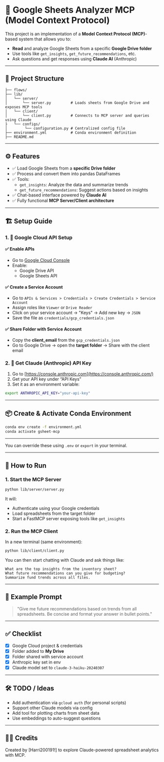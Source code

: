# 🧠 Google Sheets Analyzer MCP (Model Context Protocol)

This project is an implementation of a **Model Context Protocol (MCP)**-based system that allows you to:
- **Read** and analyze Google Sheets from a specific **Google Drive folder**
- Use tools like `get_insights`, `get_future_recommendations`, etc.
- Ask questions and get responses using **Claude AI** (Anthropic)

---

## 📂 Project Structure

```
├── flows/
├── lib/
│   └── server/
│       └── server.py         # Loads sheets from Google Drive and exposes MCP tools
│   └── client/
│       └── client.py         # Connects to MCP server and queries using Claude
├   └── configs/
│        └── configuration.py # Centralized config file
├── environment.yml           # Conda environment definition
├── README.md
```

---

## ⚙️ Features

- ✅ Load Google Sheets from a **specific Drive folder**
- ✅ Process and convert them into pandas DataFrames
- ✅ Tools:
  - `get_insights`: Analyze the data and summarize trends
  - `get_future_recommendations`: Suggest actions based on insights
- ✅ Chat-based interface powered by **Claude AI**
- ✅ Fully functional **MCP Server/Client architecture**

---

## 🏗️ Setup Guide

### 1. 🔐 Google Cloud API Setup

#### ✅ Enable APIs
- Go to [Google Cloud Console](https://console.cloud.google.com/)
- Enable:
  - Google Drive API
  - Google Sheets API

#### ✅ Create a Service Account
- Go to `APIs & Services > Credentials > Create Credentials > Service Account`
- Assign roles like `Viewer` or `Drive Reader`
- Click on your service account → "Keys" → Add new key → `JSON`
- Save the file as `credentials/gcp_credentials.json`

#### ✅ Share Folder with Service Account
- Copy the **client_email** from the `gcp_credentials.json`
- Go to Google Drive → open the **target folder** → Share with the client email

### 2. 🤖 Get Claude (Anthropic) API Key

1. Go to [https://console.anthropic.com](https://console.anthropic.com/)
2. Get your API key under “API Keys”
3. Set it as an environment variable:
```bash
export ANTHROPIC_API_KEY="your-api-key"
```

---

## 📦 Create & Activate Conda Environment

```bash
conda env create -f environment.yml
conda activate gsheet-mcp
```

---
 

You can override these using `.env` or `export` in your terminal.

---

## 🚀 How to Run

### 1. Start the MCP Server

```bash
python lib/server/server.py
```

It will:
- Authenticate using your Google credentials
- Load spreadsheets from the target folder
- Start a FastMCP server exposing tools like `get_insights`

### 2. Run the MCP Client

In a new terminal (same environment):

```bash
python lib/client/client.py
```

You can then start chatting with Claude and ask things like:
```
What are the top insights from the inventory sheet?
What future recommendations can you give for budgeting?
Summarize fund trends across all files.
```

---

## 🧪 Example Prompt

> "Give me future recommendations based on trends from all spreadsheets. Be concise and format your answer in bullet points."

---

## ✅ Checklist

- [x] Google Cloud project & credentials
- [x] Folder added to **My Drive**
- [x] Folder shared with service account
- [x] Anthropic key set in env
- [x] Claude model set to `claude-3-haiku-20240307`

---

## 🛠️ TODO / Ideas

- Add authentication via `gcloud auth` (for personal scripts)
- Support other Claude models via config
- Add tool for plotting charts from sheet data
- Use embeddings to auto-suggest questions

---

## 🧑‍💻 Credits

Created by [Harri200191!] to explore Claude-powered spreadsheet analytics with MCP.
